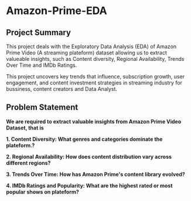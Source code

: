 # Amazon-Prime-EDA
## Project Summary
This project deals with the Exploratory Data Analysis (EDA) of Amazon Prime Video (A streaming plateform) dataset allowing us to extract valueable insights, such as Content diversity, Regional Availability, Trends Over Time and IMDb Ratings.

This project uncovers key trends that influence, subscription growth, user engagement, and content investment strategies in streaming industry for bussiness, content creators and Data Analyst.

## Problem Statement
**We are required to extract valuable insights from Amazon Prime Video Dataset, that is**

**1. Content Diversity: What genres and categories dominate the plateform.?**

**2. Regional Availability: How does content distribution vary across different regions?**

**3. Trends Over Time: How has Amazon Prime's content library evolved?**

**4. IMDb Ratings and Popularity: What are the highest rated or most popular shows on plateform?**
